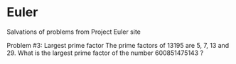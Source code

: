 # Euler
Salvations of problems from Project Euler site

Problem #3: Largest prime factor
The prime factors of 13195 are 5, 7, 13 and 29.
What is the largest prime factor of the number 600851475143 ?
